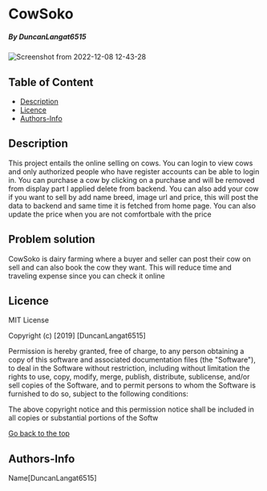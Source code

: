 # CowSoko
##### By DuncanLangat6515
![Screenshot from 2022-12-08 12-43-28](https://user-images.githubusercontent.com/108465603/206413875-da579284-40cd-4002-88f2-6e497d95406b.png)
## Table of Content
+ [Description](#Description)
+ [Licence](#Licence)
+ [Authors-Info](#Authors-Info)



## Description 
<p>This project entails the online selling on cows. You can login to view cows and only authorized people who have register accounts can be able to login in. You can purchase a cow by clicking on a purchase and will be removed from display part I applied delete from backend. You can also add your cow if you want to sell by add name breed, image url and price, this will post the data to backend and same time it is fetched from home page. You can also update the price when you are not comfortbale with  the price  </p>

## Problem solution

CowSoko is dairy farming where a buyer and seller can post their cow on sell and can also book the
cow they want. This will reduce time and traveling expense since you can check it online


## Licence
MIT License

Copyright (c) [2019] [DuncanLangat6515]

Permission is hereby granted, free of charge, to any person obtaining a copy of this software and associated documentation files (the "Software"), to deal in the Software without restriction, including without limitation the rights to use, copy, modify, merge, publish, distribute, sublicense, and/or sell copies of the Software, and to permit persons to whom the Software is furnished to do so, subject to the following conditions:

The above copyright notice and this permission notice shall be included in all copies or substantial portions of the Softw

[Go back to the top](#Cow-soko)

## Authors-Info
Name[DuncanLangat6515]
